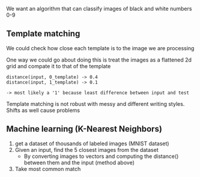 We want an algorithm that can classify images of black and white numbers 0-9

## Template matching

We could check how close each template is to the image we are processing

One way we could go about doing this is treat the images as a flattened 2d grid and compate it to that of the template

```
distance(input, 0_template) -> 0.4
distance(input, 1_template) -> 0.1

-> most likely a '1' because least difference between input and test
```

Template matching is not robust with messy and different writing styles. Shifts as well cause problems

## Machine learning (K-Nearest Neighbors)

1. get a dataset of thousands of labeled images (MNIST dataset)
2. Given an input, find the 5 closest images from the dataset
    - By converting images to vectors and computing the distance() between them and the input (method above)
3. Take most common match